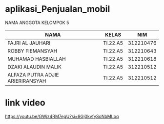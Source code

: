 # aplikasi_Penjualan_mobil
NAMA ANGGOTA KELOMPOK 5

| NAMA                    | KELAS     | NIM       |
|------------------------|----------|-----------|
| FAJRI AL JAUHARI  | TI.22.A5 | 312210476 |
| ROBBY FIEMANSYAH  | TI.22.A5 | 312210643 |
| MUHAMAD HASBIALLAH| TI.22.A5 | 312210618 |
| DZAKI ALAUDIN MALIK | TI.22.A5 | 312210512 |
ALFAZA PUTRA ADJIE ARIERIRANSYAH | TI.22.A5 | 312210512 | 


# link video
https://youtu.be/GWjz4RM7egU?si=9Gj0kvfySoNbMLbq
